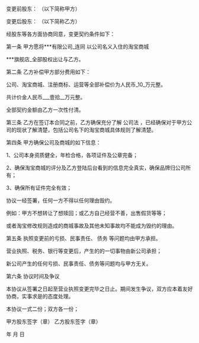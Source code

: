 
 


变更前股东： （以下简称甲方）


变更后股东： （以下简称乙方）


经股东等各方面协商同意，变更契约条件如下：


第一条 甲方愿将***有限公司_连同 以公司名义入住的淘宝商城


***旗舰店_全部股权出让与乙方。


第二条 乙方补偿甲方部分费用如下：


公司、淘宝商城、注册商标、运营等全部补偿价为人民币_10_万元整。


共计价金人民币___壹拾__万元整。


全部契约金额由乙方一次性付清。


第三条 乙方在签订本合同之前，乙方确保充分了解
公司法
，已经确保对于甲方公司的现状了解清楚，包括公司名下的淘宝商城具体规则了解清楚。


第四条 甲方确保公司及商城的如下信息：


1、公司本身资质健全，年检合格，各项证件及公章完备；


2、确保淘宝商城的评分及乙方登陆后台看到的信息完全真实，确保品牌归公司所有；


3、确保所有证件完全有效；


协议一经签署，任何一方不得以任何理由毁约。


例如：甲方不想转让了想赎回；或乙方自己经营不善，出售假货等等；


或者淘宝修改规则造成的商城事故及其他未知事故均不能成为毁约的理由。


第五条 执照变更前的亏损、民事责任、
债务
等问题均由甲方承担。


营业执照、税务、银行等变更后，产生的的一切事物由新公司承担；


新公司产生的任何亏损、民事责任、债务等问题均与甲方无关。


第六条 协议时间及争议


本协议从签署之日起至营业执照变更完毕之日止。期间发生争议，双方应本着友好协商，实事求是的态度处理。


本协议一式二份；双方各一份；


甲方股东签字（章） 乙方股东签字（章）


年 月 日
 


 

 
 
 
 
 
  


  
 

  


  


  
 
 
 
 

